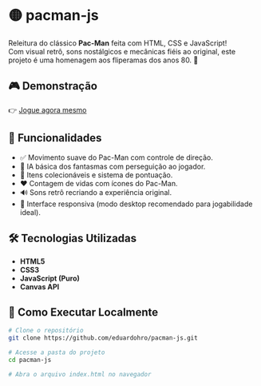 # 🟡 pacman-js

Releitura do clássico **Pac-Man** feita com HTML, CSS e JavaScript!  
Com visual retrô, sons nostálgicos e mecânicas fiéis ao original, este projeto é uma homenagem aos fliperamas dos anos 80. 👾

## 🎮 Demonstração

👉 [Jogue agora mesmo](https://eduardohro.github.io/pacman-js/)

## 📌 Funcionalidades

- ✅ Movimento suave do Pac-Man com controle de direção.
- 👻 IA básica dos fantasmas com perseguição ao jogador.
- 🍒 Itens colecionáveis e sistema de pontuação.
- ❤️ Contagem de vidas com ícones do Pac-Man.
- 🔊 Sons retrô recriando a experiência original.
- 📱 Interface responsiva (modo desktop recomendado para jogabilidade ideal).

## 🛠️ Tecnologias Utilizadas

- **HTML5**  
- **CSS3**  
- **JavaScript (Puro)**  
- **Canvas API**

## 📂 Como Executar Localmente

```bash
# Clone o repositório
git clone https://github.com/eduardohro/pacman-js.git

# Acesse a pasta do projeto
cd pacman-js

# Abra o arquivo index.html no navegador
